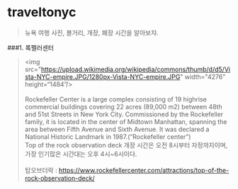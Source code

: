 # traveltonyc

> 뉴욕 여행 사진, 볼거리, 개장, 폐장 시간을 알아보쟈.




###1. 록펠러센터
> <img src="https://upload.wikimedia.org/wikipedia/commons/thumb/d/d5/Vista-NYC-empire.JPG/1280px-Vista-NYC-empire.JPG" width="4276” height=“1484”/><br><br>
Rockefeller Center is a large complex consisting of 19 highrise commercial buildings covering 22 acres (89,000 m2) between 48th and 51st Streets in New York City. Commissioned by the Rockefeller family, it is located in the center of Midtown Manhattan, spanning the area between Fifth Avenue and Sixth Avenue. It was declared a National Historic Landmark in 1987.(“Rockefeller center”)<br>
Top of the rock observation deck 개장 시간은 오전 8시부터 자정까지이며, 가장 인기많은 시간대는 오후 4시~6시이다.<br><br>
탑오브더락 : https://www.rockefellercenter.com/attractions/top-of-the-rock-observation-deck/<br>

